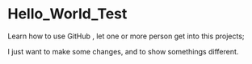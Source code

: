 # Hello_World_Test
Learn how to use GitHub , let one or more person  get into this projects;

I just want to make some changes, and to show somethings different.

